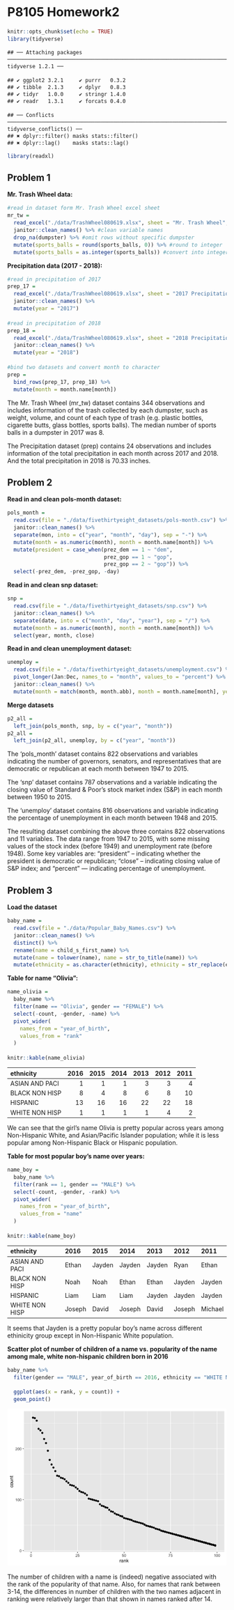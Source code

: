 P8105 Homework2
================

``` r
knitr::opts_chunk$set(echo = TRUE)
library(tidyverse)
```

    ## ── Attaching packages ────────────────────────────────────────────────────────────────────────────────────────────── tidyverse 1.2.1 ──

    ## ✔ ggplot2 3.2.1     ✔ purrr   0.3.2
    ## ✔ tibble  2.1.3     ✔ dplyr   0.8.3
    ## ✔ tidyr   1.0.0     ✔ stringr 1.4.0
    ## ✔ readr   1.3.1     ✔ forcats 0.4.0

    ## ── Conflicts ───────────────────────────────────────────────────────────────────────────────────────────────── tidyverse_conflicts() ──
    ## ✖ dplyr::filter() masks stats::filter()
    ## ✖ dplyr::lag()    masks stats::lag()

``` r
library(readxl)
```

## Problem 1

**Mr. Trash Wheel data:**

``` r
#read in dataset form Mr. Trash Wheel excel sheet
mr_tw = 
  read_excel("./data/TrashWheel080619.xlsx", sheet = "Mr. Trash Wheel", range = "A2:N406") %>% 
  janitor::clean_names() %>% #clean variable names
  drop_na(dumpster) %>% #omit rows without specific dumpster
  mutate(sports_balls = round(sports_balls, 0)) %>% #round to integer
  mutate(sports_balls = as.integer(sports_balls)) #convert into integer data type
```

**Precipitation data (2017 - 2018):**

``` r
#read in precipitation of 2017
prep_17 = 
  read_excel("./data/TrashWheel080619.xlsx", sheet = "2017 Precipitation", range = "A2:B14") %>% 
  janitor::clean_names() %>% 
  mutate(year = "2017")

#read in precipitation of 2018
prep_18 = 
  read_excel("./data/TrashWheel080619.xlsx", sheet = "2018 Precipitation", range = "A2:B14") %>% 
  janitor::clean_names() %>% 
  mutate(year = "2018")

#bind two datasets and convert month to character
prep = 
  bind_rows(prep_17, prep_18) %>% 
  mutate(month = month.name[month])
```

The Mr. Trash Wheel (mr\_tw) dataset contains 344 observations and
includes information of the trash collected by each dumpster, such as
weight, volume, and count of each type of trash (e.g. plastic bottles,
cigarette butts, glass bottles, sports balls). The median number of
sports balls in a dumpster in 2017 was 8.

The Precipitation dataset (prep) contains 24 observations and includes
information of the total precipitation in each month across 2017 and
2018. And the total precipitation in 2018 is 70.33 inches.

## Problem 2

**Read in and clean pols-month dataset:**

``` r
pols_month =
  read.csv(file = "./data/fivethirtyeight_datasets/pols-month.csv") %>% 
  janitor::clean_names() %>% 
  separate(mon, into = c("year", "month", "day"), sep = "-") %>% 
  mutate(month = as.numeric(month), month = month.name[month]) %>% 
  mutate(president = case_when(prez_dem == 1 ~ "dem",
                               prez_gop == 1 ~ "gop",
                               prez_gop == 2 ~ "gop")) %>% 
  select(-prez_dem, -prez_gop, -day)
```

**Read in and clean snp dataset:**

``` r
snp =
  read.csv(file = "./data/fivethirtyeight_datasets/snp.csv") %>% 
  janitor::clean_names() %>% 
  separate(date, into = c("month", "day", "year"), sep = "/") %>% 
  mutate(month = as.numeric(month), month = month.name[month]) %>% 
  select(year, month, close)
```

**Read in and clean unemployment dataset:**

``` r
unemploy =
  read.csv(file = "./data/fivethirtyeight_datasets/unemployment.csv") %>% 
  pivot_longer(Jan:Dec, names_to = "month", values_to = "percent") %>% 
  janitor::clean_names() %>% 
  mutate(month = match(month, month.abb), month = month.name[month], year = as.character(year))
```

**Merge datasets**

``` r
p2_all =
  left_join(pols_month, snp, by = c("year", "month"))
p2_all =
  left_join(p2_all, unemploy, by = c("year", "month"))
```

The ‘pols\_month’ dataset contains 822 observations and variables
indicating the number of governors, senators, and representatives that
are democratic or republican at each month between 1947 to 2015.

The ‘snp’ dataset contains 787 observations and a variable indicating
the closing value of Standard & Poor’s stock market index (S\&P) in each
month between 1950 to 2015.

The ‘unemploy’ dataset contains 816 observations and variable indicating
the percentage of unemployment in each month between 1948 and 2015.

The resulting dataset combining the above three contains 822
observations and 11 variables. The data range from 1947 to 2015, with
some missing values of the stock index (before 1949) and unemployment
rate (before 1948). Some key variables are: “president” – indicating
whether the president is democratic or republican; “close” – indicating
closing value of S\&P index; and “percent” — indicating percentage of
unemployment.

## Problem 3

**Load the dataset**

``` r
baby_name =
  read.csv(file = "./data/Popular_Baby_Names.csv") %>% 
  janitor::clean_names() %>% 
  distinct() %>% 
  rename(name = child_s_first_name) %>% 
  mutate(name = tolower(name), name = str_to_title(name)) %>% 
  mutate(ethnicity = as.character(ethnicity), ethnicity = str_replace(ethnicity, "BLACK NON HISPANIC", "BLACK NON HISP"), ethnicity = str_replace(ethnicity, "WHITE NON HISPANIC", "WHITE NON HISP"), ethnicity = str_replace(ethnicity, "ASIAN AND PACIFIC ISLANDER", "ASIAN AND PACI")) 
```

**Table for name “Olivia”:**

``` r
name_olivia =
  baby_name %>% 
  filter(name == "Olivia", gender == "FEMALE") %>%
  select(-count, -gender, -name) %>% 
  pivot_wider(
    names_from = "year_of_birth",
    values_from = "rank"
  ) 

knitr::kable(name_olivia)
```

| ethnicity      | 2016 | 2015 | 2014 | 2013 | 2012 | 2011 |
| :------------- | ---: | ---: | ---: | ---: | ---: | ---: |
| ASIAN AND PACI |    1 |    1 |    1 |    3 |    3 |    4 |
| BLACK NON HISP |    8 |    4 |    8 |    6 |    8 |   10 |
| HISPANIC       |   13 |   16 |   16 |   22 |   22 |   18 |
| WHITE NON HISP |    1 |    1 |    1 |    1 |    4 |    2 |

We can see that the girl’s name Olivia is pretty popular across years
among Non-Hispanic White, and Asian/Pacific Islander population; while
it is less popular among Non-Hispanic Black or Hispanic population.

**Table for most popular boy’s name over years:**

``` r
name_boy = 
  baby_name %>% 
  filter(rank == 1, gender == "MALE") %>% 
  select(-count, -gender, -rank) %>% 
  pivot_wider(
    names_from = "year_of_birth",
    values_from = "name"
  ) 

knitr::kable(name_boy)
```

| ethnicity      | 2016   | 2015   | 2014   | 2013   | 2012   | 2011    |
| :------------- | :----- | :----- | :----- | :----- | :----- | :------ |
| ASIAN AND PACI | Ethan  | Jayden | Jayden | Jayden | Ryan   | Ethan   |
| BLACK NON HISP | Noah   | Noah   | Ethan  | Ethan  | Jayden | Jayden  |
| HISPANIC       | Liam   | Liam   | Liam   | Jayden | Jayden | Jayden  |
| WHITE NON HISP | Joseph | David  | Joseph | David  | Joseph | Michael |

It seems that Jayden is a pretty popular boy’s name across different
ethinicity group except in Non-Hispanic White population.

**Scatter plot of number of children of a name vs. popularity of the
name among male, white non-hispanic children born in 2016**

``` r
baby_name %>% 
  filter(gender == "MALE", year_of_birth == 2016, ethnicity == "WHITE NON HISP") %>% 
  
  ggplot(aes(x = rank, y = count)) +
  geom_point()
```

![](p8105_hw2_xy2396_files/figure-gfm/unnamed-chunk-10-1.png)<!-- -->

The number of children with a name is (indeed) negative associated with
the rank of the popularity of that name. Also, for names that rank
between 3-14, the differences in number of children with the two names
adjacent in ranking were relatively larger than that shown in names
ranked after 14.
